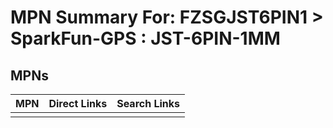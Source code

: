 



# MPN Summary For: FZSGJST6PIN1 > SparkFun-GPS : JST-6PIN-1MM

## MPNs
  

|MPN|Direct Links|Search Links|
| :--- | :--- | :--- |
||||
